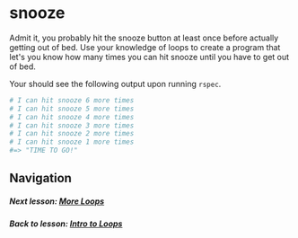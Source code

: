 # snooze
Admit it, you probably hit the snooze button at least once before actually getting out of bed. Use your knowledge of loops to create a program that let's you know how many times you can hit snooze until you have to get out of bed.  

Your should see the following output upon running `rspec`.  
```ruby
# I can hit snooze 6 more times
# I can hit snooze 5 more times
# I can hit snooze 4 more times
# I can hit snooze 3 more times
# I can hit snooze 2 more times
# I can hit snooze 1 more times
#=> "TIME TO GO!"
```

## Navigation   
##### Next lesson: [More Loops](https://github.com/Coderdotnew/intro_web_apps_bs/tree/master/04_class/02_more_loops)       
##### Back to lesson: [Intro to Loops](https://github.com/Coderdotnew/intro_web_apps_bs/tree/master/04_class/01_loops_intro)     
